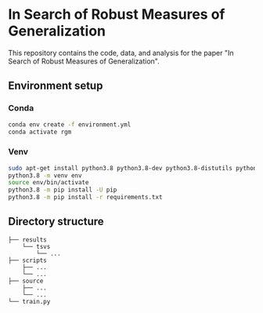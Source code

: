 # In Search of Robust Measures of Generalization

This repository contains the code, data, and analysis for the paper "In Search of Robust Measures of Generalization".

## Environment setup
### Conda
```bash
conda env create -f environment.yml
conda activate rgm
```

### Venv
```bash
sudo apt-get install python3.8 python3.8-dev python3.8-distutils python3.8-venv
python3.8 -m venv env
source env/bin/activate
python3.8 -m pip install -U pip
python3.8 -m pip install -r requirements.txt
```

## Directory structure
```
├── results
    └── tsvs
        └── ...
├── scripts
    ├── ...
    └── ...
├── source
    ├── ...
    └── ...
└── train.py
```
